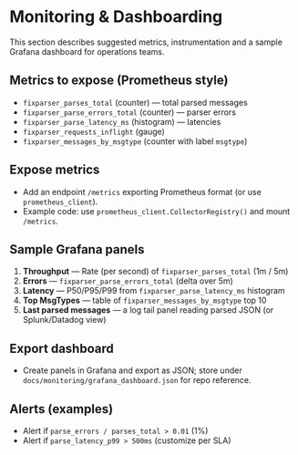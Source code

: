 # Monitoring & Dashboarding

This section describes suggested metrics, instrumentation and a sample Grafana dashboard for operations teams.

## Metrics to expose (Prometheus style)
- `fixparser_parses_total` (counter) — total parsed messages
- `fixparser_parse_errors_total` (counter) — parser errors
- `fixparser_parse_latency_ms` (histogram) — latencies
- `fixparser_requests_inflight` (gauge)
- `fixparser_messages_by_msgtype` (counter with label `msgtype`)

## Expose metrics
- Add an endpoint `/metrics` exporting Prometheus format (or use `prometheus_client`).
- Example code: use `prometheus_client.CollectorRegistry()` and mount `/metrics`.

## Sample Grafana panels
1. **Throughput** — Rate (per second) of `fixparser_parses_total` (1m / 5m)
2. **Errors** — `fixparser_parse_errors_total` (delta over 5m)
3. **Latency** — P50/P95/P99 from `fixparser_parse_latency_ms` histogram
4. **Top MsgTypes** — table of `fixparser_messages_by_msgtype` top 10
5. **Last parsed messages** — a log tail panel reading parsed JSON (or Splunk/Datadog view)

## Export dashboard
- Create panels in Grafana and export as JSON; store under `docs/monitoring/grafana_dashboard.json` for repo reference.

## Alerts (examples)
- Alert if `parse_errors / parses_total > 0.01` (1%)
- Alert if `parse_latency_p99 > 500ms` (customize per SLA)